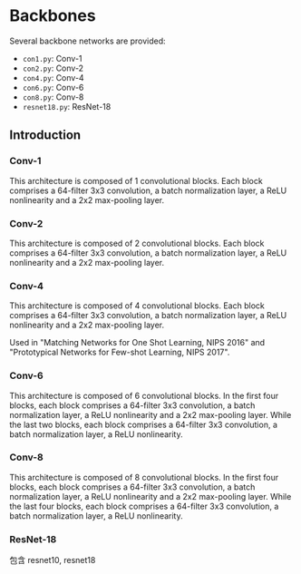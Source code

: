# Backbones

Several backbone networks are provided:

* `con1.py`: Conv-1
* `con2.py`: Conv-2
* `con4.py`: Conv-4
* `con6.py`: Conv-6
* `con8.py`: Conv-8
* `resnet18.py`: ResNet-18

## Introduction

### Conv-1

This architecture is composed of 1 convolutional blocks. Each block comprises a 64-filter 3x3 convolution, a batch normalization layer, a ReLU nonlinearity and a 2x2 max-pooling layer.

### Conv-2

This architecture is composed of 2 convolutional blocks. Each block comprises a 64-filter 3x3 convolution, a batch normalization layer, a ReLU nonlinearity and a 2x2 max-pooling layer.

### Conv-4

This architecture is composed of 4 convolutional blocks. Each block comprises a 64-filter 3x3 convolution, a batch normalization layer, a ReLU nonlinearity and a 2x2 max-pooling layer.

Used in "Matching Networks for One Shot Learning, NIPS 2016" and "Prototypical Networks for Few-shot Learning, NIPS 2017".

### Conv-6

This architecture is composed of 6 convolutional blocks. In the first four blocks, each block comprises a 64-filter 3x3 convolution, a batch normalization layer, a ReLU nonlinearity and a 2x2 max-pooling layer.
While the last two blocks, each block comprises a 64-filter 3x3 convolution, a batch normalization layer, a ReLU nonlinearity.

### Conv-8

This architecture is composed of 8 convolutional blocks. In the first four blocks, each block comprises a 64-filter 3x3 convolution, a batch normalization layer, a ReLU nonlinearity and a 2x2 max-pooling layer.
While the last four blocks, each block comprises a 64-filter 3x3 convolution, a batch normalization layer, a ReLU nonlinearity.

### ResNet-18

包含 resnet10, resnet18

